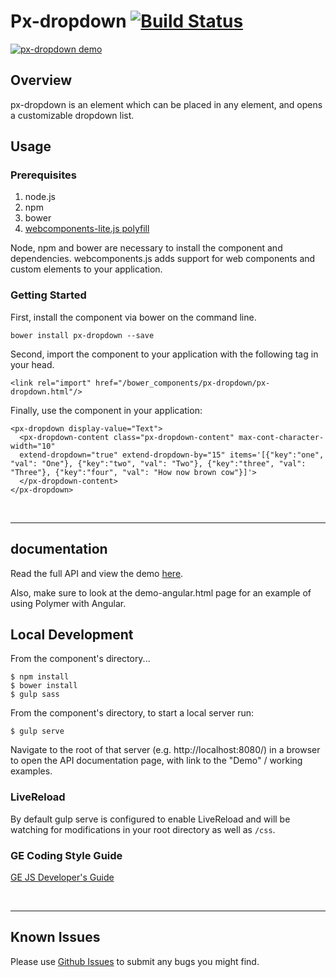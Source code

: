 # Px-dropdown [![Build Status](https://travis-ci.org/PredixDev/px-dropdown.svg?branch=master)](https://travis-ci.org/PredixDev/px-dropdown)

[![px-dropdown demo](px-dropdown.png?raw=true)](https://github.com/PredixDev/px-dropdown)

## Overview

px-dropdown is an element which can be placed in any element, and opens a customizable dropdown list.

## Usage

### Prerequisites
1. node.js
2. npm
3. bower
4. [webcomponents-lite.js polyfill](https://github.com/webcomponents/webcomponentsjs)

Node, npm and bower are necessary to install the component and dependencies. webcomponents.js adds support for web components and custom elements to your application.

### Getting Started

First, install the component via bower on the command line.

```
bower install px-dropdown --save
```

Second, import the component to your application with the following tag in your head.

```
<link rel="import" href="/bower_components/px-dropdown/px-dropdown.html"/>
```

Finally, use the component in your application:

```
<px-dropdown display-value="Text">
  <px-dropdown-content class="px-dropdown-content" max-cont-character-width="10"
  extend-dropdown="true" extend-dropdown-by="15" items='[{"key":"one", "val": "One"}, {"key":"two", "val": "Two"}, {"key":"three", "val": "Three"}, {"key":"four", "val": "How now brown cow"}]'>
  </px-dropdown-content>
</px-dropdown>
```

<br />
<hr />

## documentation

Read the full API and view the demo [here](https://predixdev.github.io/px-dropdown).

Also, make sure to look at the demo-angular.html page for an example of using Polymer with Angular.

## Local Development

From the component's directory...

```
$ npm install
$ bower install
$ gulp sass
```

From the component's directory, to start a local server run:

```
$ gulp serve
```

Navigate to the root of that server (e.g. http://localhost:8080/) in a browser to open the API documentation page, with link to the "Demo" / working examples.

### LiveReload

By default gulp serve is configured to enable LiveReload and will be watching for modifications in your root directory as well as `/css`.






### GE Coding Style Guide
[GE JS Developer's Guide](https://github.com/GeneralElectric/javascript)

<br />
<hr />

## Known Issues

Please use [Github Issues](https://github.com/PredixDev/px-dropdown/issues) to submit any bugs you might find.

